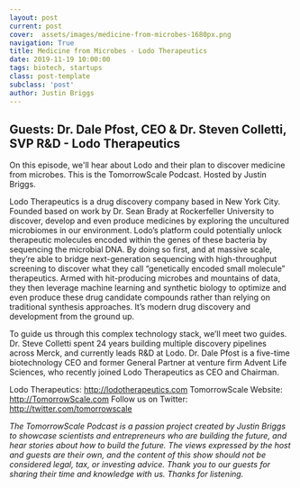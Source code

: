 ```yaml
---
layout: post
current: post
cover:  assets/images/medicine-from-microbes-1680px.png
navigation: True
title: Medicine from Microbes - Lodo Therapeutics
date: 2019-11-19 10:00:00
tags: biotech, startups
class: post-template
subclass: 'post'
author: Justin Briggs
---
```


## Guests: Dr. Dale Pfost, CEO & Dr. Steven Colletti, SVP R&D - Lodo Therapeutics

On this episode, we'll hear about Lodo and their plan to discover medicine from microbes. This is the TomorrowScale Podcast. Hosted by Justin Briggs.

Lodo Therapeutics is a drug discovery company based in New York City. Founded based on work by Dr. Sean Brady at Rockerfeller University to discover, develop and even produce medicines by exploring the uncultured microbiomes in our environment. Lodo’s platform could potentially unlock therapeutic molecules encoded within the genes of these bacteria by sequencing the microbial DNA. By doing so first, and at massive scale, they’re able to bridge next-generation sequencing with high-throughput screening to discover what they call “genetically encoded small molecule” therapeutics. Armed with hit-producing microbes and mountains of data, they then leverage machine learning and synthetic biology to optimize and even produce these drug candidate compounds rather than relying on traditional synthesis approaches. It’s modern drug discovery and development from the ground up.

To guide us through this complex technology stack, we’ll meet two guides. Dr. Steve Colletti spent 24 years building multiple discovery pipelines across Merck, and currently leads R&D at Lodo. Dr. Dale Pfost is a five-time biotechnology CEO and former General Partner at venture firm Advent Life Sciences, who recently joined Lodo Therapeutics as CEO and Chairman.

Lodo Therapeutics: http://lodotherapeutics.com
TomorrowScale Website: http://TomorrowScale.com
Follow us on Twitter: http://twitter.com/tomorrowscale

*The TomorrowScale Podcast is a passion project created by Justin Briggs to showcase scientists and entrepreneurs who are building the future, and hear stories about how to build the future. The views expressed by the host and guests are their own, and the content of this show should not be considered legal, tax, or investing advice. Thank you to our guests for sharing their time and knowledge with us.  Thanks for listening.*
